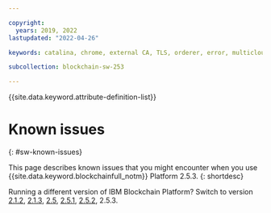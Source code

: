 ```yaml
---

copyright:
  years: 2019, 2022
lastupdated: "2022-04-26"

keywords: catalina, chrome, external CA, TLS, orderer, error, multicloud

subcollection: blockchain-sw-253

---
```


{{site.data.keyword.attribute-definition-list}}



# Known issues
{: #sw-known-issues}

This page describes known issues that you might encounter when you use {{site.data.keyword.blockchainfull_notm}} Platform 2.5.3.
{: shortdesc}

Running a different version of IBM Blockchain Platform? Switch to version
<a href="/docs/blockchain-sw?topic=blockchain-sw-sw-known-issues">2.1.2</a>,
<a href="/docs/blockchain-sw-213?topic=blockchain-sw-213-sw-known-issues">2.1.3</a>,
<a href="/docs/blockchain-sw-25?topic=blockchain-sw-25-sw-known-issues">2.5</a>,
<a href="/docs/blockchain-sw-251?topic=blockchain-sw-251-sw-known-issues">2.5.1</a>,
<a href="/docs/blockchain-sw-252?topic=blockchain-sw-252-sw-known-issues">2.5.2</a>,
2.5.3.





